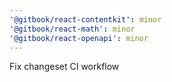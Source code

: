 ```yaml
---
'@gitbook/react-contentkit': minor
'@gitbook/react-math': minor
'@gitbook/react-openapi': minor
---
```


Fix changeset CI workflow
